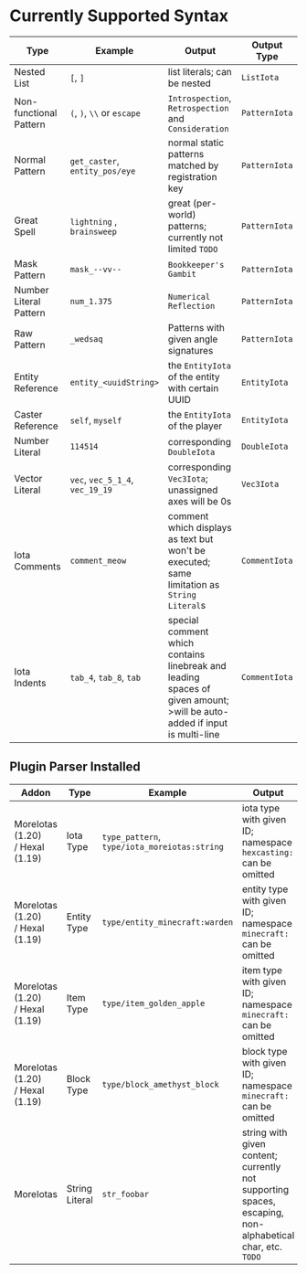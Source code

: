 # Currently Supported Syntax

| Type                   | Example                         | Output                                                                                                                     | Output Type   |
|------------------------|---------------------------------|----------------------------------------------------------------------------------------------------------------------------|---------------|
| Nested List            | `[`, `]`                        | list literals; can be nested                                                                                               | `ListIota`    |
| Non-functional Pattern | `(`, `)`, `\\` or `escape`      | `Introspection`, `Retrospection` and `Consideration`                                                                       | `PatternIota` |
| Normal Pattern         | `get_caster`, `entity_pos/eye`  | normal static patterns matched by registration key                                                                         | `PatternIota` |
| Great Spell            | `lightning` , `brainsweep`      | great (per-world) patterns; currently not limited `TODO`                                                                   | `PatternIota` |
| Mask Pattern           | `mask_--vv--`                   | `Bookkeeper's Gambit`                                                                                                      | `PatternIota` |
| Number Literal Pattern | `num_1.375`                     | `Numerical Reflection`                                                                                                     | `PatternIota` |
| Raw Pattern            | `_wedsaq`                       | Patterns with given angle signatures                                                                                       | `PatternIota` |
| Entity Reference       | `entity_<uuidString>`           | the `EntityIota` of the entity with certain UUID                                                                           | `EntityIota`  |
| Caster Reference       | `self`, `myself`                | the `EntityIota` of the player                                                                                             | `EntityIota`  |
| Number Literal         | `114514`                        | corresponding `DoubleIota`                                                                                                 | `DoubleIota`  |
| Vector Literal         | `vec`, `vec_5_1_4`, `vec_19_19` | corresponding `Vec3Iota`; unassigned axes will be 0s                                                                       | `Vec3Iota`    |
| Iota Comments          | `comment_meow`                  | comment which displays as text but won't be executed; same limitation as `String Literal`s                                 | `CommentIota` |
| Iota Indents           | `tab_4`, `tab_8`, `tab`         | special comment which contains linebreak and leading spaces of given amount;<br>>will be auto-added if input is multi-line | `CommentIota` |

## Plugin Parser Installed

| Addon                              | Type           | Example                                      | Output                                                                                                   | Output Type      |
|------------------------------------|----------------|----------------------------------------------|----------------------------------------------------------------------------------------------------------|------------------|
| MoreIotas (1.20)<br>/ Hexal (1.19) | Iota Type      | `type_pattern`, `type/iota_moreiotas:string` | iota type with given ID; namespace `hexcasting:` can be omitted                                          | `IotaTypeIota`   |
| MoreIotas (1.20)<br>/ Hexal (1.19) | Entity Type    | `type/entity_minecraft:warden`               | entity type with given ID; namespace `minecraft:` can be omitted                                         | `EntityTypeIota` |
| MoreIotas (1.20)<br>/ Hexal (1.19) | Item Type      | `type/item_golden_apple`                     | item type with given ID; namespace `minecraft:` can be omitted                                           | `ItemTypeIota`   |
| MoreIotas (1.20)<br>/ Hexal (1.19) | Block Type     | `type/block_amethyst_block`                  | block type with given ID; namespace `minecraft:` can be omitted                                          | `ItemTypeIota`   |
| MoreIotas                          | String Literal | `str_foobar`                                 | string with given content; currently not supporting spaces, escaping, non-alphabetical char, etc. `TODO` | `StringIota`     |
